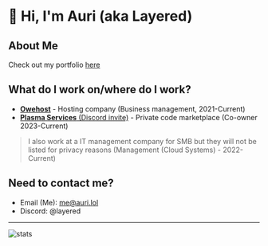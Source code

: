 # 👋 Hi, I'm Auri (aka Layered)

## About Me
Check out my portfolio [here](https://auri.lol)

## What do I work on/where do I work?
- [**Owehost**](https://owehost.com) - Hosting company (Business management, 2021-Current)
-  [**Plasma Services** (Discord invite)](https://discord.gg/BMTCAU2vza) - Private code marketplace (Co-owner 2023-Current)
> I also work at a IT management company for SMB but they will not be listed for privacy reasons (Management (Cloud Systems) - 2022-Current)

## Need to contact me?

- Email (Me): [me@auri.lol](mailto:me@auri.lol)
- Discord: @layered
- ---

![stats](https://github-readme-stats.vercel.app/api?username=imlayered&show_icons=true)

